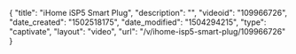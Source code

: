 {
    "title": "iHome iSP5 Smart Plug",
    "description": "",
    "videoid": "109966726",
    "date_created": "1502518175",
    "date_modified": "1504294215",
    "type": "captivate",
    "layout": "video",
    "url": "\/v\/ihome-isp5-smart-plug\/109966726"
}